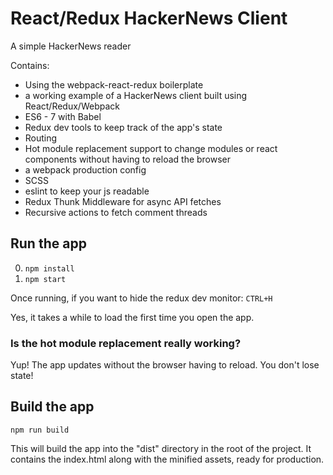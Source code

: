 # React/Redux HackerNews Client
A simple HackerNews reader

Contains: 
* Using the webpack-react-redux boilerplate 
* a working example of a HackerNews client built using React/Redux/Webpack
* ES6 - 7 with Babel
* Redux dev tools to keep track of the app's state
* Routing
* Hot module replacement support to change modules or react components without having to reload the browser
* a webpack production config 
* SCSS
* eslint to keep your js readable
* Redux Thunk Middleware for async API fetches
* Recursive actions to fetch comment threads


## Run the app

0. ```npm install```
0. ```npm start```

Once running, if you want to hide the redux dev monitor: ```CTRL+H```

Yes, it takes a while to load the first time you open the app.

### Is the hot module replacement really working?

Yup! The app updates without the browser having to reload. You don't lose state!

## Build the app
```npm run build```

This will build the app into the "dist" directory in the root of the project. It contains the index.html along with the minified assets, ready for production.
